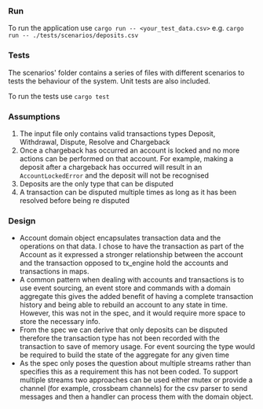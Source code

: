### Run

To run the application use `cargo run -- <your_test_data.csv>` e.g. `cargo run -- ./tests/scenarios/deposits.csv`

### Tests

The scenarios' folder contains a series of files with different scenarios to tests the behaviour of the system. Unit tests are also included.

To run the tests use `cargo test`

### Assumptions

1. The input file only contains valid transactions types Deposit, Withdrawal, Dispute, Resolve and Chargeback
2. Once a chargeback has occurred an account is locked and no more actions can be performed on that account. For example, 
   making a deposit after a chargeback has occurred will result in an `AccountLockedError` and the deposit will not be recognised
3. Deposits are the only type that can be disputed
4. A transaction can be disputed multiple times as long as it has been resolved before being re disputed

### Design
* Account domain object encapsulates transaction data and the operations on that data. I chose to have the transaction as part of the Account as it expressed a stronger relationship between the account and the transaction opposed to tx_engine hold the accounts and transactions in maps.
* A common pattern when dealing with accounts and transactions is to use event sourcing, an event store and commands with a domain aggregate this gives the added benefit of having a complete transaction history and being able to rebuild an account to any state in time. However, this was not in the spec, and it would require more space to store the necessary info.
* From the spec we can derive that only deposits can be disputed therefore the transaction type has not been recorded with the transaction to save of memory usage. For event sourcing the type would be required to build the state of the aggregate for any given time
* As the spec only poses the question about multiple streams rather than specifies this as a requirement this has not been coded. To support multiple streams two approaches can be used either mutex or provide a channel (for example, crossbeam channels) for the csv parser to send messages and then a handler can process them with the domain object.